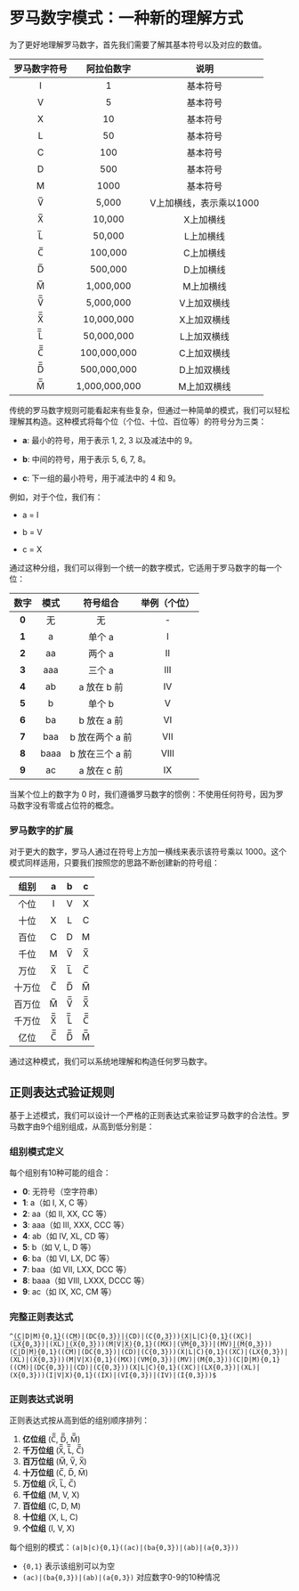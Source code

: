 # 罗马数字模式：一种新的理解方式

为了更好地理解罗马数字，首先我们需要了解其基本符号以及对应的数值。

| **罗马数字符号** | **阿拉伯数字** | **说明** | 
| :---: | :---: | :---: | 
| I | 1 | 基本符号 | 
| V | 5 | 基本符号 | 
| X | 10 | 基本符号 | 
| L | 50 | 基本符号 | 
| C | 100 | 基本符号 | 
| D | 500 | 基本符号 | 
| M | 1000 | 基本符号 | 
| V̅ | 5,000 | V上加横线，表示乘以1000 | 
| X̅ | 10,000 | X上加横线 | 
| L̅ | 50,000 | L上加横线 | 
| C̅ | 100,000 | C上加横线 | 
| D̅ | 500,000 | D上加横线 | 
| M̅ | 1,000,000 | M上加横线 | 
| V̅̅ | 5,000,000 | V上加双横线 | 
| X̅̅ | 10,000,000 | X上加双横线 | 
| L̅̅ | 50,000,000 | L上加双横线 | 
| C̅̅ | 100,000,000 | C上加双横线 | 
| D̅̅ | 500,000,000 | D上加双横线 | 
| M̅̅ | 1,000,000,000 | M上加双横线 | 

传统的罗马数字规则可能看起来有些复杂，但通过一种简单的模式，我们可以轻松理解其构造。这种模式将每个位（个位、十位、百位等）的符号分为三类：

* **a**: 最小的符号，用于表示 1, 2, 3 以及减法中的 9。

* **b**: 中间的符号，用于表示 5, 6, 7, 8。

* **c**: 下一组的最小符号，用于减法中的 4 和 9。

例如，对于个位，我们有：

* a = I

* b = V

* c = X

通过这种分组，我们可以得到一个统一的数字模式，它适用于罗马数字的每一个位：

| **数字** | **模式** | **符号组合** | **举例（个位）** | 
| :---: | :---: | :---: | :---: | 
| **0** | 无 | 无 | - | 
| **1** | a | 单个 a | I | 
| **2** | aa | 两个 a | II | 
| **3** | aaa | 三个 a | III | 
| **4** | ab | a 放在 b 前 | IV | 
| **5** | b | 单个 b | V | 
| **6** | ba | b 放在 a 前 | VI | 
| **7** | baa | b 放在两个 a 前 | VII | 
| **8** | baaa | b 放在三个 a 前 | VIII | 
| **9** | ac | a 放在 c 前 | IX | 

当某个位上的数字为 0 时，我们遵循罗马数字的惯例：不使用任何符号，因为罗马数字没有零或占位符的概念。

### 罗马数字的扩展

对于更大的数字，罗马人通过在符号上方加一横线来表示该符号乘以 1000。这个模式同样适用，只要我们按照您的思路不断创建新的符号组：

| **组别** | **a** | **b** | **c** | 
| :---: | :---: | :---: | :---: | 
| 个位 | I | V | X | 
| 十位 | X | L | C | 
| 百位 | C | D | M | 
| 千位 | M | V̅ | X̅ | 
| 万位 | X̅ | L̅ | C̅ | 
| 十万位 | C̅ | D̅ | M̅ | 
| 百万位 | M̅ | V̅̅ | X̅̅ | 
| 千万位 | X̅̅ | L̅̅ | C̅̅ | 
| 亿位 | C̅̅ | D̅̅ | M̅̅ | 

通过这种模式，我们可以系统地理解和构造任何罗马数字。

## 正则表达式验证规则

基于上述模式，我们可以设计一个严格的正则表达式来验证罗马数字的合法性。罗马数字由9个组别组成，从高到低分别是：

### 组别模式定义

每个组别有10种可能的组合：
- **0**: 无符号（空字符串）
- **1**: a（如 I, X, C 等）
- **2**: aa（如 II, XX, CC 等）
- **3**: aaa（如 III, XXX, CCC 等）
- **4**: ab（如 IV, XL, CD 等）
- **5**: b（如 V, L, D 等）
- **6**: ba（如 VI, LX, DC 等）
- **7**: baa（如 VII, LXX, DCC 等）
- **8**: baaa（如 VIII, LXXX, DCCC 等）
- **9**: ac（如 IX, XC, CM 等）

### 完整正则表达式

```
^(C̅̅|D̅̅|M̅̅){0,1}((C̅̅M̅̅)|(D̅̅C̅̅{0,3})|(C̅̅D̅̅)|(C̅̅{0,3}))(X̅̅|L̅̅|C̅̅){0,1}((X̅̅C̅̅)|(L̅̅X̅̅{0,3})|(X̅̅L̅̅)|(X̅̅{0,3}))(M̅|V̅|X̅){0,1}((M̅X̅)|(V̅M̅{0,3})|(M̅V̅)|(M̅{0,3}))(C̅|D̅|M̅){0,1}((C̅M̅)|(D̅C̅{0,3})|(C̅D̅)|(C̅{0,3}))(X̅|L̅|C̅){0,1}((X̅C̅)|(L̅X̅{0,3})|(X̅L̅)|(X̅{0,3}))(M|V|X){0,1}((MX)|(VM{0,3})|(MV)|(M{0,3}))(C|D|M){0,1}((CM)|(DC{0,3})|(CD)|(C{0,3}))(X|L|C){0,1}((XC)|(LX{0,3})|(XL)|(X{0,3}))(I|V|X){0,1}((IX)|(VI{0,3})|(IV)|(I{0,3}))$
```

### 正则表达式说明

正则表达式按从高到低的组别顺序排列：
1. **亿位组** (C̅̅, D̅̅, M̅̅)
2. **千万位组** (X̅̅, L̅̅, C̅̅)  
3. **百万位组** (M̅, V̅, X̅)
4. **十万位组** (C̅, D̅, M̅)
5. **万位组** (X̅, L̅, C̅)
6. **千位组** (M, V, X)
7. **百位组** (C, D, M)
8. **十位组** (X, L, C)
9. **个位组** (I, V, X)

每个组别的模式：`(a|b|c){0,1}((ac)|(ba{0,3})|(ab)|(a{0,3}))`

- `{0,1}` 表示该组别可以为空
- `(ac)|(ba{0,3})|(ab)|(a{0,3})` 对应数字0-9的10种情况
